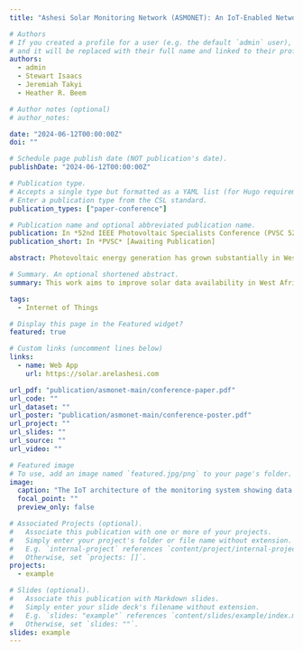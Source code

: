 ```yaml
---
title: "Ashesi Solar Monitoring Network (ASMONET): An IoT-Enabled Network for Ground-Based Soiling Measurements in West Africa"

# Authors
# If you created a profile for a user (e.g. the default `admin` user), write the username (folder name) here
# and it will be replaced with their full name and linked to their profile.
authors:
  - admin
  - Stewart Isaacs
  - Jeremiah Takyi
  - Heather R. Beem

# Author notes (optional)
# author_notes:

date: "2024-06-12T00:00:00Z"
doi: ""

# Schedule page publish date (NOT publication's date).
publishDate: "2024-06-12T00:00:00Z"

# Publication type.
# Accepts a single type but formatted as a YAML list (for Hugo requirements).
# Enter a publication type from the CSL standard.
publication_types: ["paper-conference"]

# Publication name and optional abbreviated publication name.
publication: In *52nd IEEE Photovoltaic Specialists Conference (PVSC 52)* [Awaiting Publication]
publication_short: In *PVSC* [Awaiting Publication]

abstract: Photovoltaic energy generation has grown substantially in West Africa within the past few years. Dust soiling, however, can reduce generation capacity, especially during the dry season (Harmattan) in this context. Soiling impacts are ideally assessed using ground-based measurements; however, such systems are sparse or missing entirely in the region, leaving gaps in understanding the true extent of soiling impact locally. This work aims to improve solar data availability in West Africa through the design of a ground-based, IoT-enabled PV sensor system to be installed throughout the region, forming a network. The system leverages a two-panel, one-coupon experimental approach to measuring soiling mass accumulation and a sensor suite to provide real-time and historical data on panel performance, air quality, and weather conditions, among others. Preliminary tests show reliable collection of ground-based data and transmission to the cloud for remote access and analysis, highlighting the system’s potential as a research platform for analysis and insight generation on solar PV in West Africa.

# Summary. An optional shortened abstract.
summary: This work aims to improve solar data availability in West Africa through the design of a ground-based, IoT-enabled PV sensor system to be installed throughout the region, forming a network.

tags:
  - Internet of Things

# Display this page in the Featured widget?
featured: true

# Custom links (uncomment lines below)
links:
  - name: Web App
    url: https://solar.arelashesi.com

url_pdf: "publication/asmonet-main/conference-paper.pdf"
url_code: ""
url_dataset: ""
url_poster: "publication/asmonet-main/conference-poster.pdf"
url_project: ""
url_slides: ""
url_source: ""
url_video: ""

# Featured image
# To use, add an image named `featured.jpg/png` to your page's folder.
image:
  caption: "The IoT architecture of the monitoring system showing data flow from the sensors to the cloud"
  focal_point: ""
  preview_only: false

# Associated Projects (optional).
#   Associate this publication with one or more of your projects.
#   Simply enter your project's folder or file name without extension.
#   E.g. `internal-project` references `content/project/internal-project/index.md`.
#   Otherwise, set `projects: []`.
projects:
  - example

# Slides (optional).
#   Associate this publication with Markdown slides.
#   Simply enter your slide deck's filename without extension.
#   E.g. `slides: "example"` references `content/slides/example/index.md`.
#   Otherwise, set `slides: ""`.
slides: example
---
```


<!-- {{% callout note %}}
Click the _Cite_ button above to demo the feature to enable visitors to import publication metadata into their reference management software.
{{% /callout %}}

{{% callout note %}}
Create your slides in Markdown - click the _Slides_ button to check out the example.
{{% /callout %}}

Add the publication's **full text** or **supplementary notes** here. You can use rich formatting such as including [code, math, and images](https://docs.hugoblox.com/content/writing-markdown-latex/). -->
